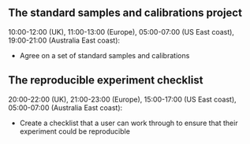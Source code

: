 
## The standard samples and calibrations project
10:00-12:00 (UK), 11:00-13:00 (Europe), 05:00-07:00 (US East coast), 19:00-21:00 (Australia East coast): 
- Agree on a set of standard samples and calibrations

## The reproducible experiment checklist
20:00-22:00 (UK), 21:00-23:00 (Europe), 15:00-17:00 (US East coast), 05:00-07:00 (Australia East coast): 
- Create a checklist that a user can work through to ensure that their experiment could be reproducible
